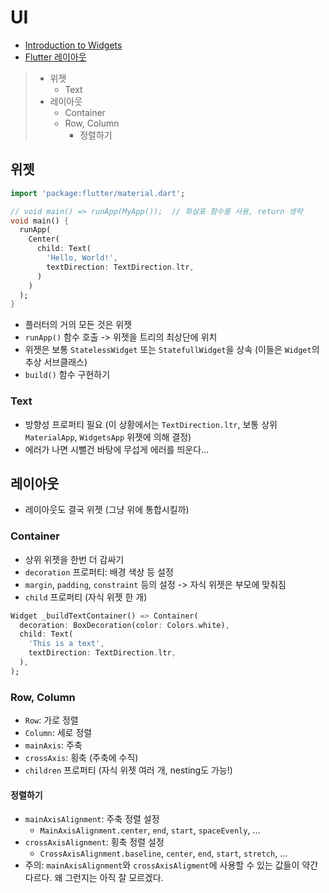 # UI

- [Introduction to Widgets](https://flutter-ko.dev/docs/development/ui/widgets-intro)
- [Flutter 레이아웃](https://flutter-ko.dev/docs/development/ui/layout)

> - 위젯
>   - Text
> - 레이아웃
>   - Container
>   - Row, Column
>     - 정렬하기

## 위젯

```Dart
import 'package:flutter/material.dart';

// void main() => runApp(MyApp());  // 화살표 함수를 사용, return 생략
void main() {
  runApp(
    Center(
      child: Text(
        'Hello, World!',
        textDirection: TextDirection.ltr,
      )
    )
  );
}
```

- 플러터의 거의 모든 것은 위젯
- `runApp()` 함수 호출 -> 위젯을 트리의 최상단에 위치
- 위젯은 보통 `StatelessWidget` 또는 `StatefullWidget`을 상속 (이들은 `Widget`의 추상 서브클래스)
- `build()` 함수 구현하기

### Text

- 방향성 프로퍼티 필요 (이 상황에서는 `TextDirection.ltr`, 보통 상위 `MaterialApp`, `WidgetsApp` 위젯에 의해 결정)
- 에러가 나면 시뻘건 바탕에 무섭게 에러를 띄운다...

## 레이아웃

- 레이아웃도 결국 위젯 (그냥 위에 통합시킬까)

### Container

- 상위 위젯을 한번 더 감싸기
- `decoration` 프로퍼티: 배경 색상 등 설정
- `margin`, `padding`, `constraint` 등의 설정 -> 자식 위젯은 부모에 맞춰짐
- `child` 프로퍼티 (자식 위젯 한 개)

```Dart
Widget _buildTextContainer() => Container(
  decoration: BoxDecoration(color: Colors.white),
  child: Text(
    'This is a text',
    textDirection: TextDirection.ltr,
  ),
);

```

### Row, Column

- `Row`: 가로 정렬
- `Column`: 세로 정렬
- `mainAxis`: 주축
- `crossAxis`: 횡축 (주축에 수직)
- `children` 프로퍼티 (자식 위젯 여러 개, nesting도 가능!)

#### 정렬하기

- `mainAxisAlignment`: 주축 정렬 설정
  - `MainAxisAlignment.center`, `end`, `start`, `spaceEvenly`, ...
- `crossAxisAlignment`: 횡축 정렬 설정
  - `CrossAxisAlignment.baseline`, `center`, `end`, `start`, `stretch`, ...
- 주의: `mainAxisAlignment`와 `crossAxisAligment`에 사용할 수 있는 값들이 약간 다르다. 왜 그런지는 아직 잘 모르겠다.
